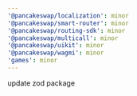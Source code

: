 ```yaml
---
'@pancakeswap/localization': minor
'@pancakeswap/smart-router': minor
'@pancakeswap/routing-sdk': minor
'@pancakeswap/multicall': minor
'@pancakeswap/uikit': minor
'@pancakeswap/wagmi': minor
'games': minor
---
```


update zod package
